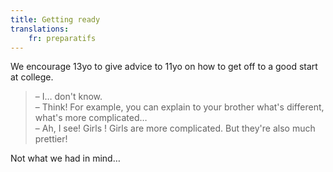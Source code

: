 ```yaml
---
title: Getting ready
translations:
    fr: preparatifs
---
```


We encourage 13yo to give advice to 11yo on how to get off to a good start at college.

> – I… don't know.  
> – Think! For example, you can explain to your brother what's different, what's more complicated…  
> – Ah, I see! Girls ! Girls are more complicated. But they're also much prettier!

Not what we had in mind…
